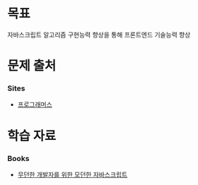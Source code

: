 # 목표
자바스크립트 알고리즘 구현능력 향상을 통해 프론트엔드 기술능력 향상

# 문제 출처
<h3>Sites</h3>
<ul>
 <li><a href='https://www.acmicpc.net/' target="_blank">프로그래머스</a></li>
</ul>

# 학습 자료
<h3>Books</h3>
<ul>
 <li><a href='http://www.kyobobook.co.kr/product/detailViewKor.laf?mallGb=KOR&ejkGb=KOR&barcode=9791162245057' target="_blank">무던한 개발자를 위한 모던한 자바스크립트</a></li>
</ul>
